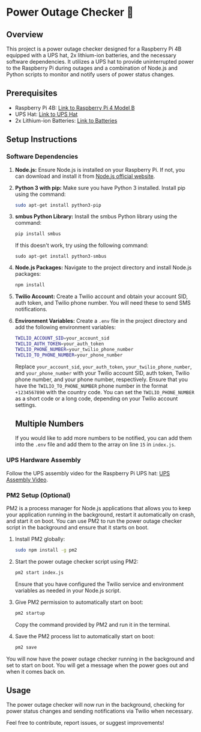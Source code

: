 # Power Outage Checker 🚀

## Overview

This project is a power outage checker designed for a Raspberry Pi 4B equipped with a UPS hat, 2x lithium-ion batteries, and the necessary software dependencies. It utilizes a UPS hat to provide uninterrupted power to the Raspberry Pi during outages and a combination of Node.js and Python scripts to monitor and notify users of power status changes.

## Prerequisites

- Raspberry Pi 4B: [Link to Raspberry Pi 4 Model B](https://thepihut.com/products/raspberry-pi-4-model-b)
- UPS Hat: [Link to UPS Hat](https://thepihut.com/products/uninterruptible-power-supply-ups-hat-b-for-raspberry-pi?variant=41409963425987)
- 2x Lithium-ion Batteries: [Link to Batteries](https://thepihut.com/products/18650-lithium-ion-rechargeable-cell-3000mah-3-7v-15a?variant=42012653813955)

## Setup Instructions

### Software Dependencies

1. **Node.js:** Ensure Node.js is installed on your Raspberry Pi. If not, you can download and install it from [Node.js official website](https://nodejs.org/).

2. **Python 3 with pip:** Make sure you have Python 3 installed. Install pip using the command:

   ```bash
   sudo apt-get install python3-pip
   ```

3. **smbus Python Library:** Install the smbus Python library using the command:

   ```bash
   pip install smbus
   ```
   If this doesn't work, try using the following command:

   ```sudo apt-get install python3-smbus```

4. **Node.js Packages:** Navigate to the project directory and install Node.js packages:

   ```bash
   npm install
   ```

5. **Twilio Account:** Create a Twilio account and obtain your account SID, auth token, and Twilio phone number. You will need these to send SMS notifications.

6. **Environment Variables:** Create a `.env` file in the project directory and add the following environment variables:

   ```bash
   TWILIO_ACCOUNT_SID=your_account_sid
   TWILIO_AUTH_TOKEN=your_auth_token
   TWILIO_PHONE_NUMBER=your_twilio_phone_number
   TWILIO_TO_PHONE_NUMBER=your_phone_number
   ```

   Replace `your_account_sid`, `your_auth_token`, `your_twilio_phone_number`, and `your_phone_number` with your Twilio account SID, auth token, Twilio phone number, and your phone number, respectively.
   Ensure that you have the `TWILIO_TO_PHONE_NUMBER` phone number in the format `+1234567890` with the country code. You
   can set the `TWILIO_PHONE_NUMBER` as a short code or a long code, depending on your Twilio account settings.
      
   ## Multiple Numbers
   If you would like to add more numbers to be notified, you can add them into the `.env` file and add them to the array on line `15` in `index.js`.

### UPS Hardware Assembly

Follow the UPS assembly video for the Raspberry Pi UPS hat: [UPS Assembly Video](https://youtu.be/p86AbqgRaIo?t=401).

### PM2 Setup (Optional)
PM2 is a process manager for Node.js applications that allows you to keep your application running in the background, restart it automatically on crash, and start it on boot. You can use PM2 to run the power outage checker script in the background and ensure that it starts on boot.

1. Install PM2 globally:

   ```bash
   sudo npm install -g pm2
   ```

2. Start the power outage checker script using PM2:

   ```bash
   pm2 start index.js
   ```

   Ensure that you have configured the Twilio service and environment variables as needed in your Node.js script.


3. Give PM2 permission to automatically start on boot:

   ```bash
   pm2 startup
   ```

   Copy the command provided by PM2 and run it in the terminal.


4. Save the PM2 process list to automatically start on boot:

   ```bash
   pm2 save
   ```

You will now have the power outage checker running in the background and set to start on boot.
You will get a message when the power goes out and when it comes back on.
## Usage

The power outage checker will now run in the background, checking for power status changes and sending notifications via Twilio when necessary.

Feel free to contribute, report issues, or suggest improvements!